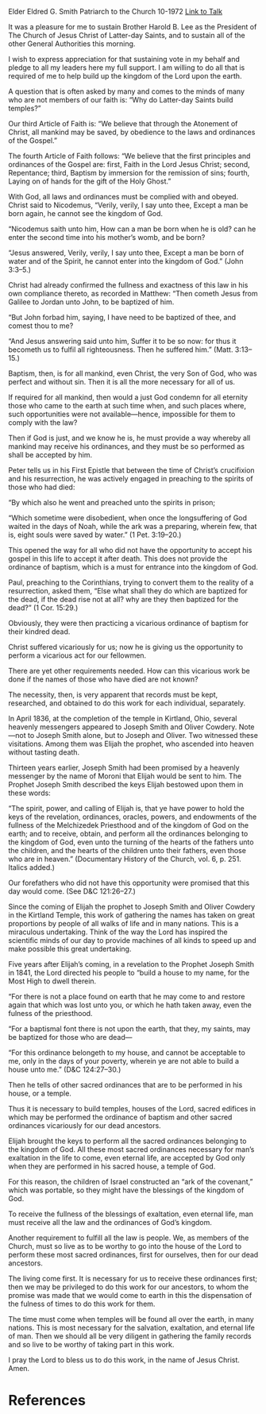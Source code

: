 Elder Eldred G. Smith
Patriarch to the Church
10-1972
[Link to Talk](https://www.churchofjesuschrist.org/study/general-conference/1972/10/why-do-latter-day-saints-build-temples?lang=eng)

It was a pleasure for me to sustain Brother Harold B. Lee as the President of The Church of Jesus Christ of Latter-day Saints, and to sustain all of the other General Authorities this morning.

I wish to express appreciation for that sustaining vote in my behalf and pledge to all my leaders here my full support. I am willing to do all that is required of me to help build up the kingdom of the Lord upon the earth.

A question that is often asked by many and comes to the minds of many who are not members of our faith is: “Why do Latter-day Saints build temples?”

Our third Article of Faith is: “We believe that through the Atonement of Christ, all mankind may be saved, by obedience to the laws and ordinances of the Gospel.”

The fourth Article of Faith follows: “We believe that the first principles and ordinances of the Gospel are: first, Faith in the Lord Jesus Christ; second, Repentance; third, Baptism by immersion for the remission of sins; fourth, Laying on of hands for the gift of the Holy Ghost.”

With God, all laws and ordinances must be complied with and obeyed. Christ said to Nicodemus, “Verily, verily, I say unto thee, Except a man be born again, he cannot see the kingdom of God.

“Nicodemus saith unto him, How can a man be born when he is old? can he enter the second time into his mother’s womb, and be born?

“Jesus answered, Verily, verily, I say unto thee, Except a man be born of water and of the Spirit, he cannot enter into the kingdom of God.” (John 3:3–5.)

Christ had already confirmed the fullness and exactness of this law in his own compliance thereto, as recorded in Matthew: “Then cometh Jesus from Galilee to Jordan unto John, to be baptized of him.

“But John forbad him, saying, I have need to be baptized of thee, and comest thou to me?

“And Jesus answering said unto him, Suffer it to be so now: for thus it becometh us to fulfil all righteousness. Then he suffered him.” (Matt. 3:13–15.)

Baptism, then, is for all mankind, even Christ, the very Son of God, who was perfect and without sin. Then it is all the more necessary for all of us.

If required for all mankind, then would a just God condemn for all eternity those who came to the earth at such time when, and such places where, such opportunities were not available—hence, impossible for them to comply with the law?

Then if God is just, and we know he is, he must provide a way whereby all mankind may receive his ordinances, and they must be so performed as shall be accepted by him.

Peter tells us in his First Epistle that between the time of Christ’s crucifixion and his resurrection, he was actively engaged in preaching to the spirits of those who had died:

“By which also he went and preached unto the spirits in prison;

“Which sometime were disobedient, when once the longsuffering of God waited in the days of Noah, while the ark was a preparing, wherein few, that is, eight souls were saved by water.” (1 Pet. 3:19–20.)

This opened the way for all who did not have the opportunity to accept his gospel in this life to accept it after death. This does not provide the ordinance of baptism, which is a must for entrance into the kingdom of God.

Paul, preaching to the Corinthians, trying to convert them to the reality of a resurrection, asked them, “Else what shall they do which are baptized for the dead, if the dead rise not at all? why are they then baptized for the dead?” (1 Cor. 15:29.)

Obviously, they were then practicing a vicarious ordinance of baptism for their kindred dead.

Christ suffered vicariously for us; now he is giving us the opportunity to perform a vicarious act for our fellowmen.

There are yet other requirements needed. How can this vicarious work be done if the names of those who have died are not known?

The necessity, then, is very apparent that records must be kept, researched, and obtained to do this work for each individual, separately.

In April 1836, at the completion of the temple in Kirtland, Ohio, several heavenly messengers appeared to Joseph Smith and Oliver Cowdery. Note—not to Joseph Smith alone, but to Joseph and Oliver. Two witnessed these visitations. Among them was Elijah the prophet, who ascended into heaven without tasting death.

Thirteen years earlier, Joseph Smith had been promised by a heavenly messenger by the name of Moroni that Elijah would be sent to him. The Prophet Joseph Smith described the keys Elijah bestowed upon them in these words:

“The spirit, power, and calling of Elijah is, that ye have power to hold the keys of the revelation, ordinances, oracles, powers, and endowments of the fullness of the Melchizedek Priesthood and of the kingdom of God on the earth; and to receive, obtain, and perform all the ordinances belonging to the kingdom of God, even unto the turning of the hearts of the fathers unto the children, and the hearts of the children unto their fathers, even those who are in heaven.” (Documentary History of the Church, vol. 6, p. 251. Italics added.)

Our forefathers who did not have this opportunity were promised that this day would come. (See D&C 121:26–27.)

Since the coming of Elijah the prophet to Joseph Smith and Oliver Cowdery in the Kirtland Temple, this work of gathering the names has taken on great proportions by people of all walks of life and in many nations. This is a miraculous undertaking. Think of the way the Lord has inspired the scientific minds of our day to provide machines of all kinds to speed up and make possible this great undertaking.

Five years after Elijah’s coming, in a revelation to the Prophet Joseph Smith in 1841, the Lord directed his people to “build a house to my name, for the Most High to dwell therein.

“For there is not a place found on earth that he may come to and restore again that which was lost unto you, or which he hath taken away, even the fulness of the priesthood.

“For a baptismal font there is not upon the earth, that they, my saints, may be baptized for those who are dead—

“For this ordinance belongeth to my house, and cannot be acceptable to me, only in the days of your poverty, wherein ye are not able to build a house unto me.” (D&C 124:27–30.)

Then he tells of other sacred ordinances that are to be performed in his house, or a temple.

Thus it is necessary to build temples, houses of the Lord, sacred edifices in which may be performed the ordinance of baptism and other sacred ordinances vicariously for our dead ancestors.

Elijah brought the keys to perform all the sacred ordinances belonging to the kingdom of God. All these most sacred ordinances necessary for man’s exaltation in the life to come, even eternal life, are accepted by God only when they are performed in his sacred house, a temple of God.

For this reason, the children of Israel constructed an “ark of the covenant,” which was portable, so they might have the blessings of the kingdom of God.

To receive the fullness of the blessings of exaltation, even eternal life, man must receive all the law and the ordinances of God’s kingdom.

Another requirement to fulfill all the law is people. We, as members of the Church, must so live as to be worthy to go into the house of the Lord to perform these most sacred ordinances, first for ourselves, then for our dead ancestors.

The living come first. It is necessary for us to receive these ordinances first; then we may be privileged to do this work for our ancestors, to whom the promise was made that we would come to earth in this the dispensation of the fulness of times to do this work for them.

The time must come when temples will be found all over the earth, in many nations. This is most necessary for the salvation, exaltation, and eternal life of man. Then we should all be very diligent in gathering the family records and so live to be worthy of taking part in this work.

I pray the Lord to bless us to do this work, in the name of Jesus Christ. Amen.

# References
